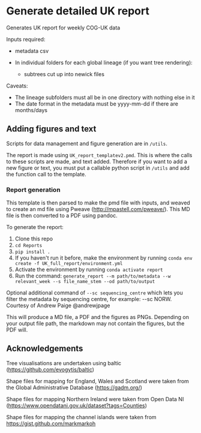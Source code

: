 # Generate detailed UK report

Generates UK report for weekly COG-UK data

Inputs required:

- metadata csv

- In individual folders for each global lineage (if you want tree rendering):
    - subtrees cut up into newick files


Caveats:
- The lineage subfolders must all be in one directory with nothing else in it
- The date format in the metadata must be yyyy-mm-dd if there are months/days

## Adding figures and text

Scripts for data management and figure generation are in ```/utils```.

The report is made using ```UK_report_templatev2.pmd```. This is where the calls to these scripts are made, and text added. Therefore if you want to add a new figure or text, you must put a callable python script in ```/utils``` and add the function call to the template.

### Report generation

This template is then parsed to make the pmd file with inputs, and weaved to create an md file using Pweave (http://mpastell.com/pweave/). This MD file is then converted to a PDF using pandoc. 


To generate the report:

1. Clone this repo
2. ```cd Reports```
3. ```pip install .```
4. If you haven't run it before, make the environment by running ```conda env create -f UK_full_report/environment.yml``` 
5. Activate the environment by running ```conda activate report```
6. Run the command: ```generate_report --m path/to/metadata --w relevant_week --s file_name_stem --od path/to/output```

Optional additional command of ```--sc sequencing_centre``` which lets you filter the metadata by sequencing centre, for example: --sc NORW. Courtesy of Andrew Paige @andrewjpage
    
This will produce a MD file, a PDF and the figures as PNGs. Depending on your output file path, the markdown may not contain the figures, but the PDF will. 


## Acknowledgements

Tree visualisations are undertaken using baltic (https://github.com/evogytis/baltic)

Shape files for mapping for England, Wales and Scotland were taken from the Global Administrative Database (https://gadm.org/)

Shape files for mapping Northern Ireland were taken from Open Data NI (https://www.opendatani.gov.uk/dataset?tags=Counties)

Shape files for mapping the channel islands were taken from https://gist.github.com/markmarkoh


